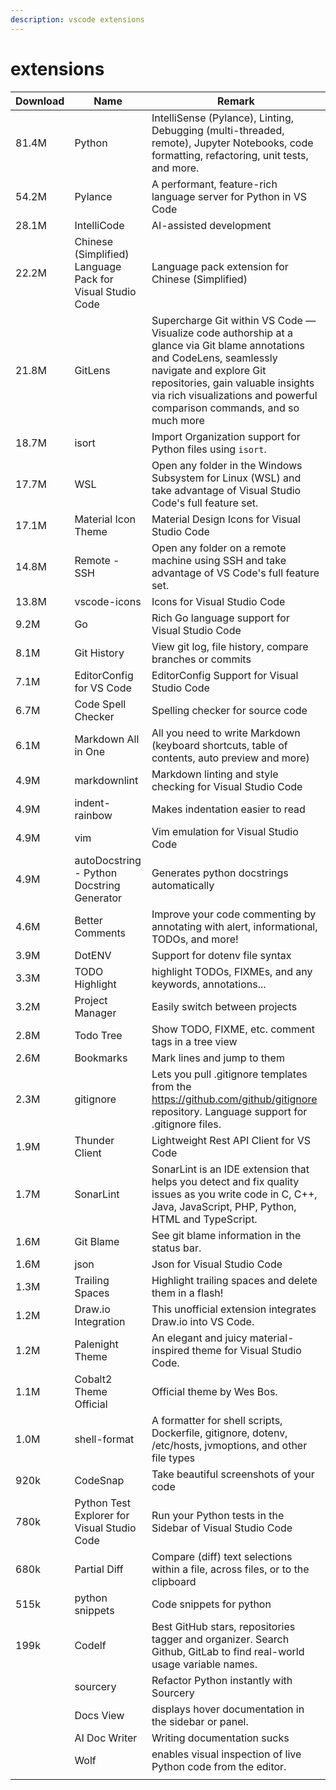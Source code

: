 ```yaml
---
description: vscode extensions
---
```


# extensions

| Download | Name                                                      | Remark                                                                                                                                                                                                                                                             |
| -------- | --------------------------------------------------------- | ------------------------------------------------------------------------------------------------------------------------------------------------------------------------------------------------------------------------------------------------------------------ |
| 81.4M    | Python                                                    | IntelliSense (Pylance), Linting, Debugging (multi-threaded, remote), Jupyter Notebooks, code formatting, refactoring, unit tests, and more.                                                                                                                        |
| 54.2M    | Pylance                                                   | A performant, feature-rich language server for Python in VS Code                                                                                                                                                                                                   |
| 28.1M    | IntelliCode                                               | AI-assisted development                                                                                                                                                                                                                                            |
| 22.2M    | Chinese (Simplified) Language Pack for Visual Studio Code | Language pack extension for Chinese (Simplified)                                                                                                                                                                                                                   |
| 21.8M    | GitLens                                                   | Supercharge Git within VS Code — Visualize code authorship at a glance via Git blame annotations and CodeLens, seamlessly navigate and explore Git repositories, gain valuable insights via rich visualizations and powerful comparison commands, and so much more |
| 18.7M    | isort                                                     | Import Organization support for Python files using `isort`.                                                                                                                                                                                                        |
| 17.7M    | WSL                                                       | Open any folder in the Windows Subsystem for Linux (WSL) and take advantage of Visual Studio Code's full feature set.                                                                                                                                              |
| 17.1M    | Material Icon Theme                                       | Material Design Icons for Visual Studio Code                                                                                                                                                                                                                       |
| 14.8M    | Remote - SSH                                              | Open any folder on a remote machine using SSH and take advantage of VS Code's full feature set.                                                                                                                                                                    |
| 13.8M    | vscode-icons                                              | Icons for Visual Studio Code                                                                                                                                                                                                                                       |
| 9.2M     | Go                                                        | Rich Go language support for Visual Studio Code                                                                                                                                                                                                                    |
| 8.1M     | Git History                                               | View git log, file history, compare branches or commits                                                                                                                                                                                                            |
| 7.1M     | EditorConfig for VS Code                                  | EditorConfig Support for Visual Studio Code                                                                                                                                                                                                                        |
| 6.7M     | Code Spell Checker                                        | Spelling checker for source code                                                                                                                                                                                                                                   |
| 6.1M     | Markdown All in One                                       | All you need to write Markdown (keyboard shortcuts, table of contents, auto preview and more)                                                                                                                                                                      |
| 4.9M     | markdownlint                                              | Markdown linting and style checking for Visual Studio Code                                                                                                                                                                                                         |
| 4.9M     | indent-rainbow                                            | Makes indentation easier to read                                                                                                                                                                                                                                   |
| 4.9M     | vim                                                       | Vim emulation for Visual Studio Code                                                                                                                                                                                                                               |
| 4.9M     | autoDocstring - Python Docstring Generator                | Generates python docstrings automatically                                                                                                                                                                                                                          |
| 4.6M     | Better Comments                                           | Improve your code commenting by annotating with alert, informational, TODOs, and more!                                                                                                                                                                             |
| 3.9M     | DotENV                                                    | Support for dotenv file syntax                                                                                                                                                                                                                                     |
| 3.3M     | TODO Highlight                                            | highlight TODOs, FIXMEs, and any keywords, annotations...                                                                                                                                                                                                          |
| 3.2M     | Project Manager                                           | Easily switch between projects                                                                                                                                                                                                                                     |
| 2.8M     | Todo Tree                                                 | Show TODO, FIXME, etc. comment tags in a tree view                                                                                                                                                                                                                 |
| 2.6M     | Bookmarks                                                 | Mark lines and jump to them                                                                                                                                                                                                                                        |
| 2.3M     | gitignore                                                 | Lets you pull .gitignore templates from the https://github.com/github/gitignore repository. Language support for .gitignore files.                                                                                                                                 |
| 1.9M     | Thunder Client                                            | Lightweight Rest API Client for VS Code                                                                                                                                                                                                                            |
| 1.7M     | SonarLint                                                 | SonarLint is an IDE extension that helps you detect and fix quality issues as you write code in C, C++, Java, JavaScript, PHP, Python, HTML and TypeScript.                                                                                                        |
| 1.6M     | Git Blame                                                 | See git blame information in the status bar.                                                                                                                                                                                                                       |
| 1.6M     | json                                                      | Json for Visual Studio Code                                                                                                                                                                                                                                        |
| 1.3M     | Trailing Spaces                                           | Highlight trailing spaces and delete them in a flash!                                                                                                                                                                                                              |
| 1.2M     | Draw.io Integration                                       | This unofficial extension integrates Draw.io into VS Code.                                                                                                                                                                                                         |
| 1.2M     | Palenight Theme                                           | An elegant and juicy material-inspired theme for Visual Studio Code.                                                                                                                                                                                               |
| 1.1M     | Cobalt2 Theme Official                                    | Official theme by Wes Bos.                                                                                                                                                                                                                                         |
| 1.0M     | shell-format                                              | A formatter for shell scripts, Dockerfile, gitignore, dotenv, /etc/hosts, jvmoptions, and other file types                                                                                                                                                         |
| 920k     | CodeSnap                                                  | Take beautiful screenshots of your code                                                                                                                                                                                                                            |
| 780k     | Python Test Explorer for Visual Studio Code               | Run your Python tests in the Sidebar of Visual Studio Code                                                                                                                                                                                                         |
| 680k     | Partial Diff                                              | Compare (diff) text selections within a file, across files, or to the clipboard                                                                                                                                                                                    |
| 515k     | python snippets                                           | Code snippets for python                                                                                                                                                                                                                                           |
| 199k     | Codelf                                                    | Best GitHub stars, repositories tagger and organizer. Search Github, GitLab to find real-world usage variable names.                                                                                                                                               |
|          | sourcery                                                  | Refactor Python instantly with Sourcery                                                                                                                                                                                                                            |
|          | Docs View                                                 | displays hover documentation in the sidebar or panel.                                                                                                                                                                                                              |
|          | AI Doc Writer                                             | Writing documentation sucks                                                                                                                                                                                                                                        |
|          | Wolf                                                      | enables visual inspection of live Python code from the editor.                                                                                                                                                                                                     |
|          |                                                           |                                                                                                                                                                                                                                                                    |

